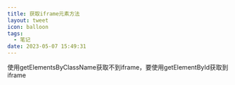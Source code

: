 ```yaml
---
title: 获取iframe元素方法
layout: tweet
icon: balloon
tags:
  - 笔记
date: 2023-05-07 15:49:31
---
```


使用getElementsByClassName获取不到iframe，要使用getElementById获取到iframe
